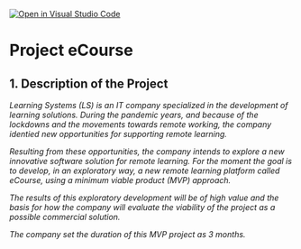 [![Open in Visual Studio Code](https://classroom.github.com/assets/open-in-vscode-c66648af7eb3fe8bc4f294546bfd86ef473780cde1dea487d3c4ff354943c9ae.svg)](https://classroom.github.com/online_ide?assignment_repo_id=10488735&assignment_repo_type=AssignmentRepo)
# Project eCourse

## 1. Description of the Project

*Learning Systems (LS) is an IT company specialized in the development of learning solutions. During the pandemic years,
and because of the lockdowns and the movements towards remote working, the company identied new opportunities for 
supporting remote learning.*

*Resulting from these opportunities, the company intends to explore a new innovative software solution for remote 
learning. For the moment the goal is to develop, in an exploratory way, a new remote learning platform called eCourse, 
using a minimum viable product (MVP) approach.*

*The results of this exploratory development will be of high value and the basis for
how the company will evaluate the viability of the project as a possible commercial solution.*

*The company set the duration of this MVP project as 3 months.*
